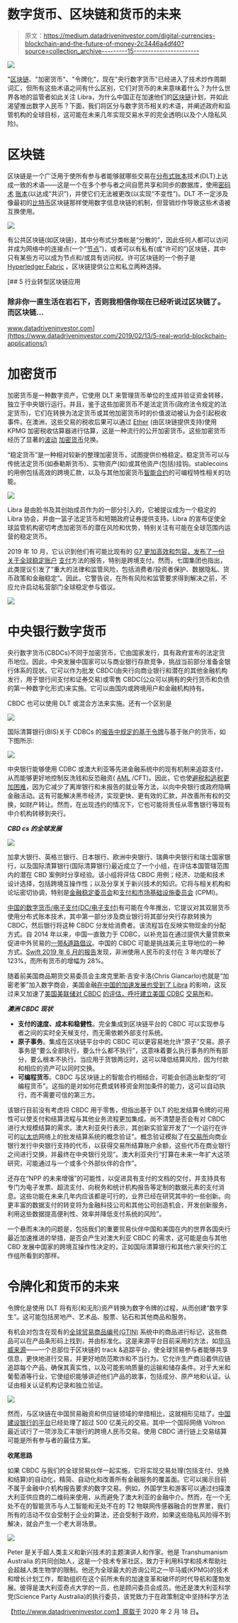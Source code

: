 # 数字货币、区块链和货币的未来

> 原文：<https://medium.datadriveninvestor.com/digital-currencies-blockchain-and-the-future-of-money-2c3446a4df40?source=collection_archive---------15----------------------->

![](img/035fc134de5d8528be34c4990877acaf.png)

"[区块链](http://www.datadriveninvestor.com/glossary/blockchain/)、"加密货币"、"令牌化"，现在"央行数字货币"已经进入了技术炒作周期词汇，但所有这些术语之间有什么区别，它们对货币的未来意味着什么？为什么世界各地的监管者如此关注 Libra，为什么中国正在加速他们的[区块链](http://www.datadriveninvestor.com/glossary/blockchain/)计划，并如此渴望推出数字人民币？下面，我们将区分与数字货币相关的术语，并阐述政府和监管机构的全球目标，这可能在未来几年实现交易水平的完全透明(以及个人隐私风险)。

# 区块链

区块链是一个广泛用于使所有参与者能够就哪些交易在[分布式账本](http://www.datadriveninvestor.com/glossary/distributed-ledger/)技术(DLT)上达成一致的术语——这是一个在多个参与者之间自愿共享和同步的数据库，使用[密码术](https://en.wikipedia.org/wiki/Cryptography) [账本](http://www.datadriveninvestor.com/glossary/ledger/)(以达成“共识”)，并使它们无法被更改(以实现“不变性”)。DLT 不一定涉及像最初的[比特币](http://www.datadriveninvestor.com/glossary/bitcoin/)区块链那样使用数字信息块链的机制，但营销炒作导致这些术语被互换使用。

![](img/50390144b77cf19ca8bb5e9ab72ceaa2.png)

有公共区块链(如区块链)，其中分布式分类帐是“分散的”，因此任何人都可以访问并成为网络中的连接点(一个“[节点](http://www.datadriveninvestor.com/glossary/node/)”)，或者可以有私有(或“许可的”)区块链，其中只有某些方可以成为节点和/或具有访问权。许可区块链的一个例子是 [Hyperledger Fabric](https://www.hyperledger.org/projects/fabric) 。区块链提供公立和私立两种选择。

[](https://www.datadriveninvestor.com/2019/02/13/5-real-world-blockchain-applications/) [## 5 行业转型区块链应用

### 除非你一直生活在岩石下，否则我相信你现在已经听说过区块链了。而区块链…

www.datadriveninvestor.com](https://www.datadriveninvestor.com/2019/02/13/5-real-world-blockchain-applications/) 

# 加密货币

加密货币是一种数字资产，它使用 DLT 来管理货币单位的生成并验证资金转移，独立于中央银行运行。并且，鉴于这些加密货币不是法定货币(政府法令规定的法定货币)，它们在转换为法定货币或其他加密货币时的价值波动被认为会引起税收事件。在澳洲，这些交易的税收后果可以通过 [Ether](http://www.datadriveninvestor.com/glossary/ether/) (由区块链提供支持)使用 KPMG 加密税收估算器进行估算，这是一种流行的公开加密货币。这些加密货币经历了显著的[波动](https://coinmarketcap.com/currencies/bitcoin/historical-data/) [加密货币](http://www.datadriveninvestor.com/glossary/cryptocurrency/)兑换。

“稳定货币”是一种相对较新的整理加密货币，试图提供价格稳定。稳定货币可以与传统法定货币(如泰勒斯货币)、实物资产(如)或其他资产(包括)挂钩。stablecoins 的用例包括高效的跨境汇款，以及与其他加密货币[智能合约](http://www.datadriveninvestor.com/glossary/smart-contracts/)的可编程特性相关的功能。

![](img/13612e597361901c367fca60d4747cb6.png)

Libra 是由脸书及其创始成员作为的一部分引入的，它被提议成为一个稳定的 Libra 协会，并由一篮子法定货币和短期政府证券提供支持。Libra 的宣布促使全球监管机构密切考虑加密货币的潜在风险和优势，特别关注有可能在全球范围内运营的稳定货币。

2019 年 10 月，它认识到他们有可能比现有的 [G7 更加高效和包容，发布了一份关于全球稳定账户](https://www.bis.org/cpmi/publ/d187.pdf) [支付](http://www.datadriveninvestor.com/glossary/payment/)方法的报告，特别是跨境支付。然而，七国集团也指出，此类提议引发了“重大的法律和监管风险，包括消费者/投资者保护、数据隐私、货币政策和金融稳定”。因此，它警告说，在所有风险和监管要求得到解决之前，不应允许启动私营部门全球稳定参与倡议。

![](img/0f85e926f1d79a0733409f07358412f7.png)

# 中央银行数字货币

央行数字货币(CBDCs)不同于加密货币，它由国家发行，具有政府宣布的法定货币地位。因此，中央发展中国家可以与商业银行存款竞争，挑战当前部分准备金银行体系的现状。它可以作为批发 CBDC(由央行向商业银行和潜在的其他金融机构发行，用于银行间支付和证券交易)或零售 CBDC(公众可以拥有的央行货币和负债的第一种数字化形式)来实施。它可以由国内或跨境用户和金融机构持有。

CBDC 也可以使用 DLT 或混合方法来实施。还有一个区别是

![](img/d33778a4ebd3b0026ac3f968a94f74dc.png)

国际清算银行(BIS)关于 CDBCs 的[报告中规定的](https://www.bis.org/cpmi/publ/d174.pdf)[基于令牌](http://www.datadriveninvestor.com/glossary/token/)与基于账户的货币，如下图所示:

![](img/d6e0ea3aa7b4efc2e92a7049b979ac5a.png)

中央银行能够使用 CDBC 或澳大利亚等先进金融系统中的现有机制来追踪支付，从而能够更好地控制反洗钱和反恐融资( [AML](http://www.datadriveninvestor.com/glossary/anti-money-laundering/) /CFT)。因此，它也使[避税和逃税更加困难](https://www.brookings.edu/blog/techtank/2019/12/13/the-current-landscape-of-central-bank-digital-currencies/)，因为它减少了离岸银行和未报告的就业等方法，以向中央银行或政府隐瞒金融活动。这有可能解决黑市经济，实现更快、更有效的汇款，并改善所有权的交换，如财产转让。然而，在出现违约的情况下，它也可能将责任从零售银行等现有中介机构转移到央行。

***CBD cs 的全球发展***

![](img/846bb80bd4da1fcda4f4c4e4ba7f160e.png)

加拿大银行、英格兰银行、日本银行、欧洲中央银行、瑞典中央银行和瑞士国家银行，以及国际清算银行(国际清算银行)最近成立了一个小组，在评估本国管辖范围内的潜在 CBD 案例时分享经验。该小组将评估 CBDC 用例；经济、功能和技术设计选择，包括跨境互操作性；以及分享关于新兴技术的知识。它将与相关机构和论坛密切协调，特别是[金融稳定委员会](https://www.fsb.org/)和[支付和市场基础设施委员会](https://www.bis.org/cpmi/about/overview.htm) (CPMI)。

[中国的数字货币/电子支付(DC/电子支付)](https://www.reuters.com/article/us-china-markets-digital-currency/chinas-proposed-digital-currency-more-about-policing-than-progress-idUSKBN1XB3QP)有可能在今年推出，它提议对其双层货币使用分布式账本技术，其中第一部分涉及商业银行将其部分央行存款转换为 CBDC，然后银行将这种 CBDC 分发给消费者。该流程旨在反映实物现金的分配方式。自 2014 年以来，中国一直致力于 CDBC，以补充旨在通过提供大量贷款来促进中外贸易的[一带&道路倡议](http://english.www.gov.cn/beltAndRoad/)。中国的 CBDC 可能是挑战美元主导地位的一种方式。[Swift 2019 年 6 月的报告](https://www.swift.com/news-events/news/rise-of-the-chinese-influence-strengthens-rmb-demand)发现，非洲使用人民币的支付在 3 年内增长了 123%，而所有货币的增幅为 28%。

随着前美国商品期货交易委员会主席克里斯·吉安卡洛(Chris Giancarlo)也就是“加密老爹”加入数字商会，美国金融[在中国的加速发展也受到了 Libra](https://asia.nikkei.com/Business/Markets/Currencies/Digital-yuan-nears-launch-as-China-sweats-over-Libra) 的影响，这反过来又加速了[美国美联储对 CBDC](https://cointelegraph.com/news/us-federal-reserve-exploring-digital-dollar-and-its-effect-on-monetary-system) [的评估，呼吁建立美国 CDBC](https://www.coindesk.com/when-will-we-see-the-digital-dollar-the-former-cftc-chairman-speaks-out) [交易所](http://www.datadriveninvestor.com/glossary/exchange/)和。

***澳洲 CBDC 现状***

*   **支付的速度、成本和稳健性**。完全集成到区块链平台的 CBDC 可以实现参与者之间的实时全天候支付，而无需依赖外部支付系统。
*   **原子事务**。集成在区块链平台中的 CBDC 可以更容易地允许“原子”交易。原子事务是“要么全部执行，要么什么都不执行”，这意味着要么执行事务的所有部分，要么根本不执行。当应用于货银两讫时，这可以降低结算风险，因为付款和相应的资产可以同时交换。
*   **可编程货币**。CBDC 与区块链上的智能合约相结合，可能会创造出新型的“可编程货币”。这指的是对如何花费或转移资金附加条件的能力，这可以自动执行，而不需要可信的第三方。

该银行目前没有考虑将 CBDC 用于零售，但指出基于 DLT 的批发结算令牌的可用性可以使支付和结算流程与其他业务流程更加集成。尚不清楚是否会有对 CBDC 进行大规模结算的需求。澳大利亚央行表示，其创新实验室开发了“一个运行在许可的[以太坊](http://www.datadriveninvestor.com/glossary/ethereum/)网络上的批发结算系统的概念验证”。概念验证模拟了在[交易所](http://www.datadriveninvestor.com/glossary/exchange/)向商业银行发行中央银行支持的代币，以获得交易所结算账户余额，这些代币在商业银行之间进行交换，并最终在中央银行兑现”。澳大利亚央行“打算在未来一年扩大这项研究，可能通过与一个或多个外部伙伴的合作”。

还存在“NPP 的未来增强”的可能性，以促进具有支付的文档的交付，并支持具有专门为电子发票、超流支付、向税务和统计机构报告等定制的数据元素的支付消息。这些功能在未来几年内应该都是可行的，业界已经在研究其中的一些创新。向更丰富的数据支付的转变将为金融科技公司和其他公司创造机会，开发创新服务，利用这些数据提高便利性、效率并降低支付系统的风险”。

一个悬而未决的问题是，包括我们的重要贸易伙伴中国和美国在内的世界各国央行最近加速推进的举措，是否会产生对澳大利亚 CBDC 的需求，这可能是由与其他 CBD 发展中国家的跨境互操作性决定的，正如国际清算银行和其他六家央行的工作组所看到的那样。

# 令牌化和货币的未来

令牌化是使用 DLT 将有形(和无形)资产转换为数字令牌的过程，从而创建“数字孪生”。这可能包括房地产、艺术品、股票、钻石和其他商品和服务。

有机会对包含在现有的[全球贸易商品编号(GTIN)](https://www.gs1.org/standards/id-keys/gtin) 系统中的商品进行标记，这些商品可以在产品条形码上找到，并由标准化。这是来源平台目前采用的方法，如[毕马威来源](https://home.kpmg/au/en/home/services/blockchain-services/blockchain-platform.html)——一个总部位于区块链的 track &追踪平台，使全球贸易参与者能够共享信息，更快地进行交易，并更好地防范欺诈和不当行为。它允许生产商沿着供应链追踪每个产品，确保其真实性，以及可能影响质量的运输和储存条件。对于大米和葡萄酒等行业，它使组织能够讲述他们产品的故事，包括成分、原产地和认证。认证由相关认证机构记录和独立验证。

![](img/f37770b9c2ca9c08310180f3f22bff0f.png)

然而，与区块链在中国贸易融资和供应链领域的举措相比，这就相形见绌了。[中国建设银行的平台](https://www.ledgerinsights.com/china-construction-bank-trade-finance-blockchain/)已经处理了超过 500 亿美元的交易。其中一个国际网络 Voltron 最近试行了一项涉及汇丰银行的跨境人民币交易。使用 CBDC 进行链上交易结算可能是所有参与者的最佳方案。

**收尾思路**

如果 CBDC 与我们的全球贸易伙伴一起实施，它将实现交易处理(包括支付、兑换和结算)的自动化，精简、自动化和改善所有金融服务的覆盖面。它可以揭示目前不属于金融中介机构报告要求的数字交易。例如，外国学生和游客可以通过扫描澳大利亚供应商的二维码来使用，从而避免了澳大利亚的金融中介。然而，在一个无处不在的智能货币与人工智能和无处不在的 T2 物联网传感器融合的世界里，我们所有的活动不仅会受制于企业的算法，还会受制于政府，如果这些隐私风险得不到解决，就会产生一个老大哥场景。

![](img/7d628cc276a859d3c8118e2f44957d50.png)

Peter 是关于超人类主义和新兴技术的主题演讲人和作家。他是 Transhumanism Australia 的共同创始人，这是一个技术专家社区，致力于利用科学和技术帮助社会超越人类生物学的限制。他还为全球最大的咨询公司之一毕马威(KPMG)的技术和增长计划工作，帮助组织在这个前所未有的加速变革和破坏的时代导航和蓬勃发展。彼得是澳大利亚奇点大学的一员，也是顾问委员会成员。他还是澳大利亚科学党(Science Party Australia)的执行委员，该党致力于在政策制定中坚持科学方法

【http://www.datadriveninvestor.com】原载于 2020 年 2 月 18 日[](http://www.datadriveninvestor.com/2020/02/18/digital-currencies-blockchain-and-the-future-of-money/)**。**